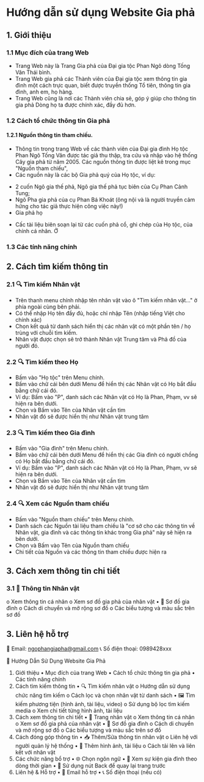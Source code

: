 # Hướng dẫn sử dụng Website Gia phả

## 1. Giới thiệu
### 1.1 Mục đích của trang Web
- Trang Web này là Trang Gia phả của Đại gia tộc Phan Ngô dòng Tống Văn Thái bình.
- Trang Web gia phả các Thành viên của Đại gia tộc xem thông tin gia đình một cách trực quan, biết được truyền thống Tổ tiên, thông tin gia đình, anh em, họ hàng.
- Trang Web cũng là nơi các Thành viên chia sẻ, góp ý giúp cho thông tin gia phả Dòng họ ta được chính xác, đầy đủ hơn.

### 1.2 Cách tổ chức thông tin Gia phả
#### 1.2.1 Nguồn thông tin tham chiếu.
- Thông tin trong trang Web về các thành viên của Đại gia đình Họ tộc Phan Ngô Tống Văn được tác giả thu thập, tra cứu và nhập vào hệ thống Cây gia phả từ năm 2005. Các nguồn thông tin được liệt kê trong mục "Nguồn tham chiếu", 
- Các nguồn này là các bộ Gia phả quý của Họ tộc, ví dụ:
 + 2 cuốn Ngô gia thế phả, Ngô gia thế phả tục biên của Cụ Phan Cảnh Tung; 
 + Ngô Pha gia phả của cụ Phan Bá Khoát (ông nội và là người truyền cảm hứng cho tác giả thực hiện công việc này!)
 + Gia phả họ 
 - Cấc tài liệu biên soạn lại từ các cuốn phả cổ, ghi chép của Họ tộc, của chính cá nhân. Ở 

### 1.3 Các tính năng chính


## 2. Cách tìm kiếm thông tin
### 2.1 🔍 Tìm kiếm Nhân vật
- Trên thanh menu chính nhập tên nhân vật vào ô "Tìm kiếm nhân vật..." ở phía ngoài cùng bên phải.
- Có thể nhập Họ tên đầy đủ, hoặc chỉ nhập Tên (nhập tiếng Việt cho chính xác)
- Chọn kết quả từ danh sách hiển thị các nhân vật có một phần tên / họ trùng với chuỗi tìm kiếm.
- Nhân vật được chọn sẽ trở thành Nhân vật Trung tâm và Phả đồ của người đó.

### 2.2 🔍 Tìm kiếm theo Họ
- Bấm vào "Họ tộc" trên Menu chính.
- Bấm vào chữ cái bên dưới Menu để hiển thị các Nhân vật có Họ bắt đầu bằng chữ cái đó.
- Ví dụ: Bấm vào "P", danh sách các Nhân vật có Họ là Phan, Phạm, vv sẽ hiện ra bên dưới.
- Chọn và Bấm vào Tên của Nhân vật cần tìm
- Nhân vật đó sẽ được hiển thị như Nhân vật trung tâm

### 2.3 🔍 Tìm kiếm theo Gia đình
- Bấm vào "Gia đình" trên Menu chính.
- Bấm vào chữ cái bên dưới Menu để hiển thị các Gia đình có người chồng có Họ bắt đầu bằng chữ cái đó.
- Ví dụ: Bấm vào "P", danh sách các Nhân vật có Họ là Phan, Phạm, vv sẽ hiện ra bên dưới.
- Chọn và Bấm vào Tên của Nhân vật cần tìm
- Nhân vật đó sẽ được hiển thị như Nhân vật trung tâm

### 2.4 🔍 Xem các Nguồn tham chiếu
- Bấm vào "Nguồn tham chiếu" trên Menu chính.
- Danh sách các Nguồn tài liệu tham chiếu là "cơ sở cho các thông tin về Nhân vật, gia đình và các thông tin khác trong Gia phả" này sẽ hiện ra bên dưới.
- Chọn và Bấm vào Tên của Nguồn tham chiếu
- Chi tiết của Nguồn và các thông tin tham chiếu được hiện ra

## 3. Cách xem thông tin chi tiết
### 3.1 📜 Thông tin Nhân vật
o	Xem thông tin cá nhân
o	Xem sơ đồ gia phả của nhân vật
•	🌳 Sơ đồ gia đình
o	Cách di chuyển và mở rộng sơ đồ
o	Các biểu tượng và màu sắc trên sơ đồ
## 3. Liên hệ hỗ trợ
📧 Email: ngophangiapha@gmail.com
📞 Số điện thoại: 0989428xxx


📖 Hướng Dẫn Sử Dụng Website Gia Phả
1. Giới thiệu
•	Mục đích của trang Web
•	Cách tổ chức thông tin gia phả
•	Các tính năng chính
2. Cách tìm kiếm thông tin
•	🔍 Tìm kiếm nhân vật
o	Hướng dẫn sử dụng chức năng tìm kiếm
o	Cách lọc và chọn nhân vật từ danh sách
•	🖼️ Tìm kiếm phương tiện (hình ảnh, tài liệu, video)
o	Sử dụng bộ lọc tìm kiếm media
o	Xem chi tiết từng hình ảnh, tài liệu
3. Cách xem thông tin chi tiết
•	📜 Trang nhân vật
o	Xem thông tin cá nhân
o	Xem sơ đồ gia phả của nhân vật
•	🌳 Sơ đồ gia đình
o	Cách di chuyển và mở rộng sơ đồ
o	Các biểu tượng và màu sắc trên sơ đồ
4. Cách đóng góp thông tin
•	📥 Thêm/Sửa thông tin nhân vật
o	Liên hệ với người quản lý hệ thống
•	📸 Thêm hình ảnh, tài liệu
o	Cách tải lên và liên kết với nhân vật
5. Các chức năng bổ trợ
•	🌐 Chọn ngôn ngữ
•	📅 Xem sự kiện gia đình theo dòng thời gian
•	📌 Sử dụng nút Back để quay lại trang trước
6. Liên hệ & Hỗ trợ
•	📧 Email hỗ trợ
•	📞 Số điện thoại (nếu có)
